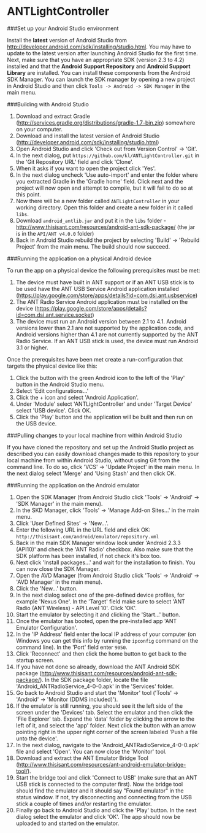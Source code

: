 ANTLightController
==================

###Set up your Android Studio environment

Install the __latest__ version of Android Studio from http://developer.android.com/sdk/installing/studio.html. You may have to update to the latest version after launching Android Studio for the first time. Next, make sure that you have an appropriate SDK (version 2.3 to 4.2) installed and that the __Android Support Repository__ and __Android Support Library__ are installed. You can install these components from the Android SDK Manager. You can launch the SDK manager by opening a new project in Android Studio and then click ```Tools -> Android -> SDK Manager``` in the main menu.

###Building with Android Studio

1. Download and extract Gradle (http://services.gradle.org/distributions/gradle-1.7-bin.zip) somewhere on your computer.
2. Download and install the latest version of Android Studio (http://developer.android.com/sdk/installing/studio.html)
3. Open Android Studio and click 'Check out from Version Control' -> 'Git'.
4. In the next dialog, put ```https://github.com/kl/ANTLightController.git``` in the 'Git Repository URL' field and click 'Clone'.
5. When it asks if you want to open the project click 'Yes'.
6. In the next dialog uncheck 'Use auto-import' and enter the folder where you extracted Gradle in the 'Gradle home' field. Click next and the project will now open and attempt to compile, but it will fail to do so at this point.
7. Now there will be a new folder called ```ANTLightController``` in your working directory. Open this folder and create a new folder in it called ```libs```.
7. Download ```android_antlib.jar``` and put it in the ```libs``` folder - http://www.thisisant.com/resources/android-ant-sdk-package/ (the jar is in the ```API/ANT v4.0.0``` folder)
8. Back in Android Studio rebuild the project by selecting 'Build' -> 'Rebuild Project' from the main menu. The build should now succeed.

###Running the application on a physical Android device

To run the app on a physical device the following prerequisites must be met:
  1. The device must have built in ANT support or if an ANT USB stick is to be used have the ANT USB Service Android application installed (https://play.google.com/store/apps/details?id=com.dsi.ant.usbservice)
  2. The ANT Radio Service Android application must be installed on the device (https://play.google.com/store/apps/details?id=com.dsi.ant.service.socket)
  3. The device must run an Android version between 2.1 to 4.1. Android versions lower than 2.1 are not supported by the application code, and Android versions higher than 4.1 are not currently supported by the ANT Radio Service. If an ANT USB stick is used, the device must run Android 3.1 or higher.

Once the prerequisites have been met create a run-configuration that targets the physical device like this:

1. Click the button with the green Android icon to the left of the 'Play' button in the Android Studio menu.
2. Select 'Edit configurations...'
3. Click the + icon and select 'Android Application'.
4. Under 'Module' select 'ANTLightController' and under 'Target Device' select 'USB device'. Click OK.
5. Click the 'Play' button and the application will be built and then run on the USB device.

###Pulling changes to your local machine from within Android Studio

If you have cloned the repository and set up the Android Studio project as described you can easily download changes made to this repository to your local machine from within Android Studio, without using Git from the command line. To do so, click 'VCS' -> 'Update Project' in the main menu. In the next dialog select 'Merge' and 'Using Stash' and then click OK.

###Running the application on the Android emulator

1. Open the SDK Manager (from Android Studio click 'Tools' -> 'Android' -> 'SDK Manager' in the main menu).
2. In the SKD Manager, click 'Tools' -> 'Manage Add-on Sites...' in the main menu.
3. Click 'User Defined Sites' -> 'New...'.
4. Enter the following URL in the URL field and click OK: ```http://thisisant.com/android/emulator/repository.xml```
5. Back in the main SDK Manager window look under 'Android 2.3.3 (API10)' and check the 'ANT Radio' checkbox. Also make sure that the SDK platform has been installed, if not check it's box too.
6. Next click 'Install packages...' and wait for the installation to finish. You can now close the SDK Manager.
7. Open the AVD Manager (from Android Studio click 'Tools' -> 'Android' -> 'AVD Manager' in the main menu).
8. Click the 'New...' button.
9. In the next dialog select one of the pre-defined device profiles, for example 'Nexus One'. In the 'Target' field make sure to select 'ANT Radio (ANT Wireless) - API Level 10'. Click 'OK'.
10. Start the emulator by selecting it and clicking the 'Start...' button.
11. Once the emulator has booted, open the pre-installed app 'ANT Emulator Configuration'.
12. In the 'IP Address' field enter the local IP address of your computer (on Windows you can get this info by running the ```ipconfig``` command on the command line). In the 'Port' field enter ```9050```.
13. Click 'Reconnect' and then click the home button to get back to the startup screen.
14. If you have not done so already, download the ANT Android SDK package (http://www.thisisant.com/resources/android-ant-sdk-package/). In the SDK package folder, locate the file 'Android_ANTRadioService_4-0-0.apk' in the 'Services' folder.
15. Go back to Android Studio and start the 'Monitor' tool ('Tools' -> 'Android' -> 'Monitor (DDMS included)').
16. If the emulator is still running, you should see it the left side of the screen under the 'Devices' tab. Select the emulator and then click the 'File Explorer' tab. Expand the 'data' folder by clicking the arrow to the left of it, and select the 'app' folder. Next click the button with an arrow pointing right in the upper right corner of the screen labeled 'Push a file unto the device'.
17. In the next dialog, navigate to the 'Android_ANTRadioService_4-0-0.apk' file and select 'Open'. You can now close the 'Monitor' tool.
18. Download and extract the ANT Emulator Bridge Tool (http://www.thisisant.com/resources/ant-android-emulator-bridge-tool/).
19. Start the bridge tool and click 'Connect to USB' (make sure that an ANT USB stick is connected to the computer first). Now the bridge tool should find the emulator and it should say "Found emulator" in the status window. If not, try disconnecting and connecting from the USB stick a couple of times and/or restarting the emulator.
20. Finally go back to Android Studio and click the 'Play' button. In the next dialog select the emulator and click 'OK'. The app should now be uploaded to and started on the emulator.
